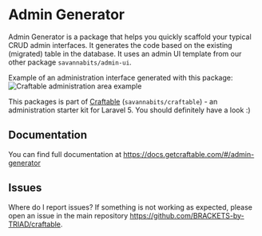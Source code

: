 # Admin Generator

Admin Generator is a package that helps you quickly scaffold your typical CRUD admin interfaces. It generates the code based on the existing (migrated) table in the database. It uses an admin UI template from our other package `savannabits/admin-ui`.

Example of an administration interface generated with this package:
![Craftable administration area example](https://docs.getcraftable.com/assets/posts-crud.png "Craftable administration area example")

This packages is part of [Craftable](https://github.com/BRACKETS-by-TRIAD/craftable) (`savannabits/craftable`) - an administration starter kit for Laravel 5. You should definitely have a look :)


## Documentation
You can find full documentation at https://docs.getcraftable.com/#/admin-generator

## Issues
Where do I report issues?
If something is not working as expected, please open an issue in the main repository https://github.com/BRACKETS-by-TRIAD/craftable.
